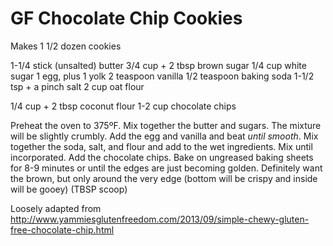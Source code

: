 #

# GF Chocolate Chip Cookies


Makes 1 1/2 dozen cookies

1-1/4 stick (unsalted) butter
3/4 cup + 2 tbsp brown sugar
1/4 cup white sugar
1 egg, plus 1 yolk
2 teaspoon vanilla
1/2 teaspoon baking soda
1-1/2 tsp + a pinch salt
2 cup oat flour

1/4 cup + 2 tbsp coconut flour
1-2 cup chocolate chips

Preheat the oven to 375ºF.
Mix together the butter and sugars. The mixture will be slightly crumbly. Add the egg and vanilla and beat _until smooth_.
Mix together the soda, salt, and flour and add to the wet ingredients. Mix until incorporated. Add the chocolate chips.
Bake on ungreased baking sheets for 8-9 minutes or until the edges are just becoming golden. Definitely want the brown, but only around the very edge (bottom will be crispy and inside will be gooey) (TBSP scoop)

Loosely adapted from http://www.yammiesglutenfreedom.com/2013/09/simple-chewy-gluten-free-chocolate-chip.html